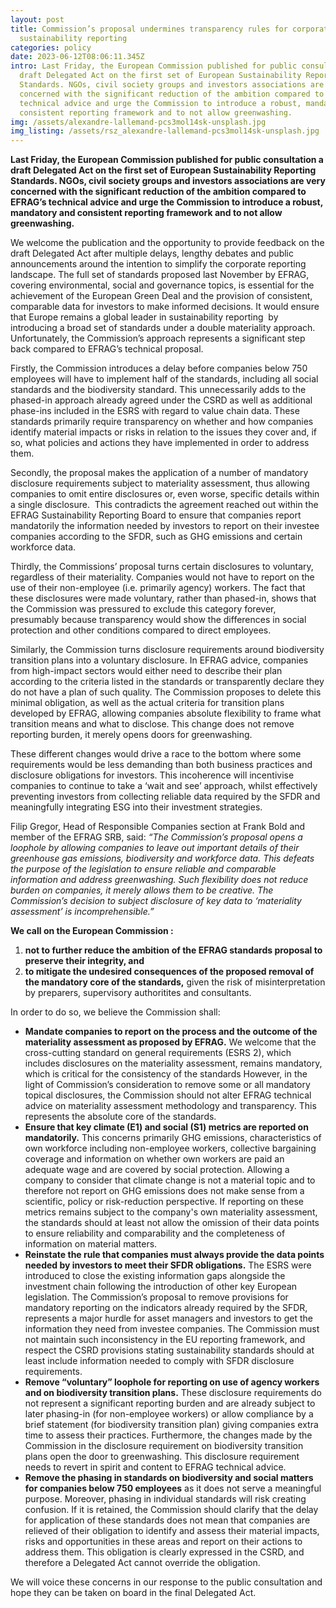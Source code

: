 ```yaml
---
layout: post
title: Commission’s proposal undermines transparency rules for corporate
  sustainability reporting
categories: policy
date: 2023-06-12T08:06:11.345Z
intro: Last Friday, the European Commission published for public consultation a
  draft Delegated Act on the first set of European Sustainability Reporting
  Standards. NGOs, civil society groups and investors associations are very
  concerned with the significant reduction of the ambition compared to EFRAG’s
  technical advice and urge the Commission to introduce a robust, mandatory and
  consistent reporting framework and to not allow greenwashing.
img: /assets/alexandre-lallemand-pcs3mol14sk-unsplash.jpg
img_listing: /assets/rsz_alexandre-lallemand-pcs3mol14sk-unsplash.jpg
---
```

**Last Friday, the European Commission published for public consultation a draft Delegated Act on the first set of European Sustainability Reporting Standards. NGOs, civil society groups and investors associations are very concerned with the significant reduction of the ambition compared to EFRAG’s technical advice and urge the Commission to introduce a robust, mandatory and consistent reporting framework and to not allow greenwashing.**

We welcome the publication and the opportunity to provide feedback on the draft Delegated Act after multiple delays, lengthy debates and public announcements around the intention to simplify the corporate reporting landscape. The full set of standards proposed last November by EFRAG, covering environmental, social and governance topics, is essential for the achievement of the European Green Deal and the provision of consistent, comparable data for investors to make informed decisions. It would ensure that Europe remains a global leader in sustainability reporting  by introducing a broad set of standards under a double materiality approach. Unfortunately, the Commission’s approach represents a significant step back compared to EFRAG’s technical proposal.

Firstly, the Commission introduces a delay before companies below 750 employees will have to implement half of the standards, including all social standards and the biodiversity standard. This unnecessarily adds to the phased-in approach already agreed under the CSRD as well as additional phase-ins included in the ESRS with regard to value chain data. These standards primarily require transparency on whether and how companies identify material impacts or risks in relation to the issues they cover and, if so, what policies and actions they have implemented in order to address them. 

Secondly, the proposal makes the application of a number of mandatory disclosure requirements subject to materiality assessment, thus allowing companies to omit entire disclosures or, even worse, specific details within a single disclosure.  This contradicts the agreement reached out within the EFRAG Sustainability Reporting Board to ensure that companies report mandatorily the information needed by investors to report on their investee companies according to the SFDR, such as GHG emissions and certain workforce data. 

Thirdly, the Commissions’ proposal turns certain disclosures to voluntary, regardless of their materiality. Companies would not have to report on the use of their non-employee (i.e. primarily agency) workers. The fact that these disclosures were made voluntary, rather than phased-in, shows that the Commission was pressured to exclude this category forever, presumably because transparency would show the differences in social protection and other conditions compared to direct employees.

Similarly, the Commission turns disclosure requirements around biodiversity transition plans into a voluntary disclosure. In EFRAG advice, companies from high-impact sectors would either need to describe their plan according to the criteria listed in the standards or transparently declare they do not have a plan of such quality. The Commission proposes to delete this minimal obligation, as well as the actual criteria for transition plans developed by EFRAG, allowing companies absolute flexibility to frame what transition means and what to disclose. This change does not remove reporting burden, it merely opens doors for greenwashing. 

These different changes would drive a race to the bottom where some requirements would be less demanding than both business practices and disclosure obligations for investors. This incoherence will incentivise companies to continue to take a ‘wait and see’ approach, whilst effectively preventing investors from collecting reliable data required by the SFDR and meaningfully integrating ESG into their investment strategies.

Filip Gregor, Head of Responsible Companies section at Frank Bold and member of the EFRAG SRB, said: *“The Commission’s proposal opens a loophole by allowing companies to leave out important details of their greenhouse gas emissions, biodiversity and workforce data. This defeats the purpose of the legislation to ensure reliable and comparable information and address greenwashing. Such flexibility does not reduce burden on companies, it merely allows them to be creative. The Commission’s decision to subject disclosure of key data to ‘materiality assessment’ is incomprehensible.”* 

**We call on the European Commission :** 

1. **not to further reduce the ambition of the EFRAG standards proposal to preserve their integrity, and** 
2. **to mitigate the undesired consequences of the proposed removal of the mandatory core of the standards,** given the risk of misinterpretation by preparers, supervisory authoritites and consultants.

In order to do so, we believe the Commission shall: 

* **Mandate companies to report on the process and the outcome of the materiality assessment as proposed by EFRAG.** We welcome that the cross-cutting standard on general requirements (ESRS 2), which includes disclosures on the materiality assessment, remains mandatory, which is critical for the consistency of the standards However, in the light of Commission’s consideration to remove some or all mandatory topical disclosures, the Commission should not alter EFRAG technical advice on materiality assessment methodology and transparency. This represents the absolute core of the standards. 
* **Ensure that key climate (E1) and social (S1) metrics are reported on mandatorily.** This concerns primarily GHG emissions, characteristics of own workforce including non-employee workers, collective bargaining coverage and information on whether own workers are paid an adequate wage and are covered by social protection. Allowing a company to consider that climate change is not a material topic and to therefore not report on GHG emissions does not make sense from a scientific, policy or risk-reduction perspective. If reporting on these metrics remains subject to the company's own materiality assessment, the standards should at least not allow the omission of their data points to ensure reliability and comparability and the completeness of information on material matters.
* **Reinstate the rule that companies must always provide the data points needed by investors to meet their SFDR obligations.** The ESRS were introduced to close the existing information gaps alongside the investment chain following the introduction of other key European legislation. The Commission’s proposal to remove provisions for mandatory reporting on the indicators already required by the SFDR, represents a major hurdle for asset managers and investors to get the information they need from investee companies. The Commission must not maintain such inconsistency in the EU reporting framework, and respect the CSRD provisions stating sustainability standards should at least include information needed to comply with SFDR disclosure requirements.
* **Remove “voluntary” loophole for reporting on use of agency workers and on biodiversity transition plans.** These disclosure requirements do not represent a significant reporting burden and are already subject to later phasing-in (for non-employee workers) or allow compliance by a brief statement (for biodiversity transition plan) giving companies extra time to assess their practices. Furthermore, the changes made by the Commission in the disclosure requirement on biodiversity transition plans open the door to greenwashing. This disclosure requirement needs to revert in spirit and content to EFRAG technical advice. 
* **Remove the phasing in standards on biodiversity and social matters for companies below 750 employees** as it does not serve a meaningful purpose. Moreover, phasing in individual standards will risk creating confusion. If it is retained, the Commission should clarify that the delay for application of these standards does not mean that companies are relieved of their obligation to identify and assess their material impacts, risks and opportunities in these areas and report on their actions to address them. This obligation is clearly expressed in the CSRD, and therefore a Delegated Act cannot override the obligation. 

We will voice these concerns in our response to the public consultation and hope they can be taken on board in the final Delegated Act.